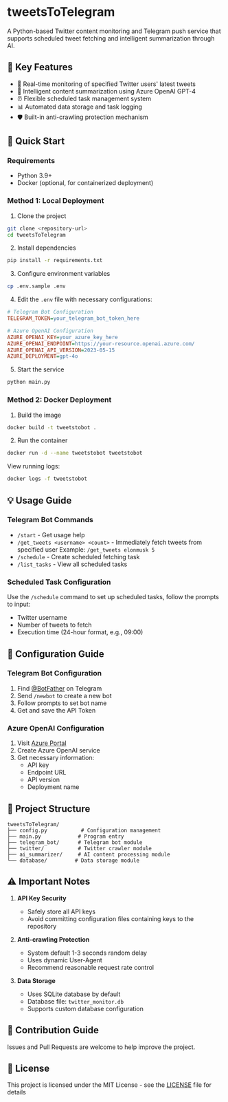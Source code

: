 # tweetsToTelegram

A Python-based Twitter content monitoring and Telegram push service that supports scheduled tweet fetching and intelligent summarization through AI.

## 🌟 Key Features

- 📩 Real-time monitoring of specified Twitter users' latest tweets
- 🤖 Intelligent content summarization using Azure OpenAI GPT-4
- ⏰ Flexible scheduled task management system
- 📊 Automated data storage and task logging
- 🛡️ Built-in anti-crawling protection mechanism

## 🚀 Quick Start

### Requirements

- Python 3.9+
- Docker (optional, for containerized deployment)

### Method 1: Local Deployment

1. Clone the project
```bash
git clone <repository-url>
cd tweetsToTelegram
```

2. Install dependencies
```bash
pip install -r requirements.txt
```

3. Configure environment variables
```bash
cp .env.sample .env
```

4. Edit the `.env` file with necessary configurations:
```ini
# Telegram Bot Configuration
TELEGRAM_TOKEN=your_telegram_bot_token_here

# Azure OpenAI Configuration
AZURE_OPENAI_KEY=your_azure_key_here
AZURE_OPENAI_ENDPOINT=https://your-resource.openai.azure.com/
AZURE_OPENAI_API_VERSION=2023-05-15
AZURE_DEPLOYMENT=gpt-4o
```

5. Start the service
```bash
python main.py
```

### Method 2: Docker Deployment

1. Build the image
```bash
docker build -t tweetstobot .
```

2. Run the container
```bash
docker run -d --name tweetstobot tweetstobot
```

View running logs:
```bash
docker logs -f tweetstobot
```

## 💡 Usage Guide

### Telegram Bot Commands

- `/start` - Get usage help
- `/get_tweets <username> <count>` - Immediately fetch tweets from specified user
  Example: `/get_tweets elonmusk 5`
- `/schedule` - Create scheduled fetching task
- `/list_tasks` - View all scheduled tasks

### Scheduled Task Configuration

Use the `/schedule` command to set up scheduled tasks, follow the prompts to input:
- Twitter username
- Number of tweets to fetch
- Execution time (24-hour format, e.g., 09:00)

## 🔧 Configuration Guide

### Telegram Bot Configuration

1. Find [@BotFather](https://t.me/BotFather) on Telegram
2. Send `/newbot` to create a new bot
3. Follow prompts to set bot name
4. Get and save the API Token

### Azure OpenAI Configuration

1. Visit [Azure Portal](https://portal.azure.com)
2. Create Azure OpenAI service
3. Get necessary information:
   - API key
   - Endpoint URL
   - API version
   - Deployment name

## 📁 Project Structure

```
tweetsToTelegram/
├── config.py           # Configuration management
├── main.py            # Program entry
├── telegram_bot/      # Telegram bot module
├── twitter/           # Twitter crawler module
├── ai_summarizer/     # AI content processing module
└── database/         # Data storage module
```

## ⚠️ Important Notes

1. **API Key Security**
   - Safely store all API keys
   - Avoid committing configuration files containing keys to the repository

2. **Anti-crawling Protection**
   - System default 1-3 seconds random delay
   - Uses dynamic User-Agent
   - Recommend reasonable request rate control

3. **Data Storage**
   - Uses SQLite database by default
   - Database file: `twitter_monitor.db`
   - Supports custom database configuration

## 🤝 Contribution Guide

Issues and Pull Requests are welcome to help improve the project.

## 📄 License

This project is licensed under the MIT License - see the [LICENSE](LICENSE) file for details